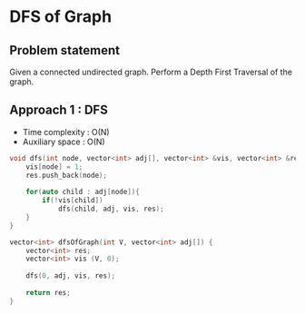 # DFS of Graph

## Problem statement

Given a connected undirected graph. Perform a Depth First Traversal of the graph.

## Approach 1 : DFS

- Time complexity : O(N)  
- Auxiliary space : O(N)

```cpp
void dfs(int node, vector<int> adj[], vector<int> &vis, vector<int> &res){
    vis[node] = 1;
    res.push_back(node);
    
    for(auto child : adj[node]){
        if(!vis[child])
            dfs(child, adj, vis, res);
    }
}

vector<int> dfsOfGraph(int V, vector<int> adj[]) {
    vector<int> res;
    vector<int> vis (V, 0);
    
    dfs(0, adj, vis, res);
    
    return res;
}
```

